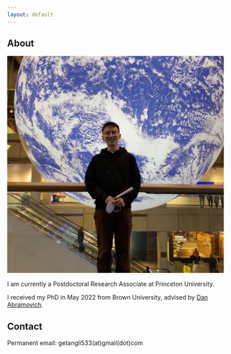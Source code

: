 ```yaml
---
layout: default
---
```


## About

<img class="profile-picture" src="tangli.jpg">

I am currently a Postdoctoral Research Associate at Princeton University. 

I received my PhD in May 2022 from Brown University, advised by [Dan Abramovich](http://www.math.brown.edu/dabramov/).

## Contact

Permanent email: getangli533(at)gmail(dot)com




